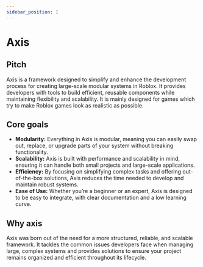 ```yaml
---
sidebar_position: 1
---
```


# Axis

## Pitch
Axis is a framework designed to simplify and enhance the development process for creating large-scale modular systems in Roblox. It provides developers with tools to build efficient, reusable components while maintaining flexibility and scalability. It is mainly designed for games which try to make Roblox games look as realistic as possible.

## Core goals
- **Modularity:** Everything in Axis is modular, meaning you can easily swap out, replace, or upgrade parts of your system without breaking functionality.
- **Scalability:** Axis is built with performance and scalability in mind, ensuring it can handle both small projects and large-scale applications.
- **Efficiency:** By focusing on simplifying complex tasks and offering out-of-the-box solutions, Axis reduces the time needed to develop and maintain robust systems.
- **Ease of Use:** Whether you’re a beginner or an expert, Axis is designed to be easy to integrate, with clear documentation and a low learning curve.

## Why axis
Axis was born out of the need for a more structured, reliable, and scalable framework. It tackles the common issues developers face when managing large, complex systems and provides solutions to ensure your project remains organized and efficient throughout its lifecycle.